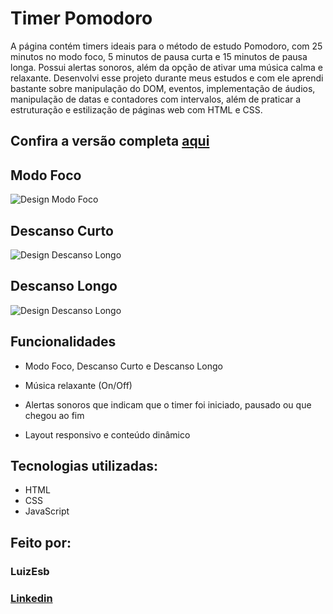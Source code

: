 # Timer Pomodoro

 A página contém timers ideais para o método de estudo Pomodoro, com 25 minutos no modo foco, 5 minutos de pausa curta e 15 minutos de pausa longa. Possui alertas sonoros, além da opção de ativar uma música calma e relaxante. Desenvolvi esse projeto durante meus estudos e com ele aprendi bastante sobre manipulação do DOM, eventos, implementação de áudios, manipulação de datas e contadores com intervalos, além de praticar a estruturação e estilização de páginas web com HTML e CSS.

## Confira a versão completa [aqui](https://web-alurabooks-olive.vercel.app/)

## Modo Foco

![Design Modo Foco](https://i.imgur.com/movEBG0.png)

## Descanso Curto

![Design Descanso Longo](https://i.imgur.com/llY1CAx.png)

## Descanso Longo

![Design Descanso Longo](https://i.imgur.com/s8CAxqr.png)

## Funcionalidades

* Modo Foco, Descanso Curto e Descanso Longo

* Música relaxante (On/Off)

* Alertas sonoros que indicam que o timer foi iniciado, pausado ou que chegou ao fim

* Layout responsivo e conteúdo dinâmico

## Tecnologias utilizadas:

* HTML
* CSS
* JavaScript

## Feito por:

### LuizEsb

### [Linkedin](https://www.linkedin.com/in/luizesb)
